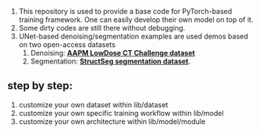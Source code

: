 1. This repository is used to provide a base code for PyTorch-based training framework. One can easily develop their own model on top of it.
2. Some dirty codes are still there without debugging. 
3. UNet-based denoising/segmentation examples are used demos based on two open-access datasets
   1. Denoising: **[AAPM LowDose CT Challenge dataset](https://www.aapm.org/grandchallenge/lowdosect/)**
   2. Segmentation: **[StructSeg segmentation dataset](https://structseg2019.grand-challenge.org/)**. 

## step by step:
1. customize your own dataset within lib/dataset
2. customize your own specific training workflow within lib/model
3. customize your own architecture within lib/model/module
